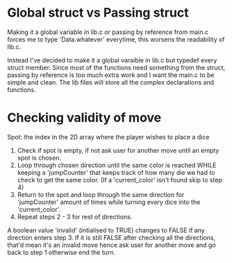 # Global struct vs Passing struct
Making it a global variable in lib.c or passing by reference from main.c forces me to type 'Data.whatever' everytime, this worsens the readability of lib.c.

Instead I've decided to make it a global varaible in lib.c but typedef every struct member. Since most of the functions need something from the struct, passing by reference is too much extra work and I want the main.c to be simple and clean. The lib files will store all the complex declarations and functions. 

# Checking validity of move
Spot: the index in the 2D array where the player wishes to place a dice

1. Check if spot is empty, if not ask user for another move until an empty spot is chosen.
2. Loop through chosen direction until the same color is reached WHILE keeping a 'jumpCounter' that keeps track of how many die we had to check to get the same color.
(If a 'current_color' isn't found skip to step 4)
3. Return to the spot and loop through the same direction for 'jumpCounter' amount of times while turning every dice into the 'current_color'.
4. Repeat steps 2 - 3  for rest of directions.

A boolean value 'invalid' (intialised to TRUE) changes to FALSE if any direction enters step 3. If it is still FALSE after checking all the directions, that'd mean it's an invalid move hence ask user for another move and go back to step 1 otherwise end the turn.
